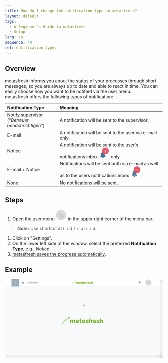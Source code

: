 ```yaml
---
title: How do I change the notification type in metasfresh?
layout: default
tags:
  - A Beginner's Guide to metasfresh
  - Setup
lang: en
sequence: 40
ref: notification_types
---
```


## Overview
metasfresh informs you about the status of your processes through short messages, so you are always up to date and able to react in time. You can easily choose how you want to be notified via the user menu.<br>
metasfresh offers the following types of notification:

| Notification Type | Meaning |
| :--- | :--- |
| Notify supervisor<br> ("*Betreuer benachrichtigen*") | A notification will be sent to the supervisor. |
| E-mail | A notification will be sent to the user via e-mail only. |
| Notice | A notification will be sent to the user's notifications inbox ![](assets/NotificationBell_WebUI.png) only. |
| E-mail + Notice | Notifications will be sent both via e-mail as well as to the users notifications inbox ![](assets/NotificationBell_WebUI.png). |
| None | No notifications will be sent. |

## Steps
1. Open the user menu ![](assets/UserMenu_Rabbit_WebUI.png) in the upper right corner of the menu bar.
 >**Note:** Use shortcut `Alt` + `4` / `⌥ alt` + `4`.

1. Click on "Settings".
1. On the lower left side of the window, select the preferred **Notification Type**, e.g., *Notice*.
1. [metasfresh saves the progress automatically](Saveindicator).

## Example
![](assets/Notification_types.gif)
